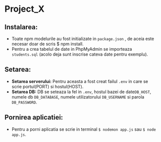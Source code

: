 # Project_X

## Instalarea: 
- Toate npm modelurile au fost initializate in `package.json` , de aceia este necesar doar de scris $ npm install.
- Pentru a crea tabelul de date in PhpMyAdmin se importeaza `students.sql` (acolo deja sunt inscrise cateva date pentru exemplu).

## Setarea:
- **Setarea serverului:** Pentru aceasta a fost creat failul `.env` in care se scrie portul(PORT) si hostul(HOST). 
- **Setarea DB:** DB se seteaza la fel in `.env`, hostul bazei de date`DB_HOST`, numele db `DB_DATABASE`, numele utilizatorului `DB_USERNAME` si parola `DB_PASSWORD`.

## Pornirea aplicatiei:
- Pentru a porni aplicatia se scrie in terminal `$ nodemon app.js` sau `$ node app.js`.

